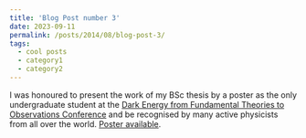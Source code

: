 ```yaml
---
title: 'Blog Post number 3'
date: 2023-09-11
permalink: /posts/2014/08/blog-post-3/
tags:
  - cool posts
  - category1
  - category2
---
```


I was honoured to present the work of my BSc thesis by a poster as the only undergraduate student at the [Dark Energy from Fundamental Theories to Observations Conference](https://agenda.infn.it/event/33387/page/7329-poster-contest) and be recognised by many active physicists from all over the world. [Poster available](../files/Poster2023).
